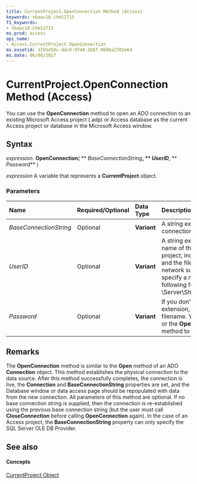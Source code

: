 ```yaml
---
title: CurrentProject.OpenConnection Method (Access)
keywords: vbaac10.chm12715
f1_keywords:
- vbaac10.chm12715
ms.prod: access
api_name:
- Access.CurrentProject.OpenConnection
ms.assetid: 37b5d50c-ddc9-97d4-2b8f-068ba2702e6d
ms.date: 06/08/2017
---
```



# CurrentProject.OpenConnection Method (Access)

You can use the  **OpenConnection** method to open an ADO connection to an existing Microsoft Access project (.adp) or Access database as the current Access project or database in the Microsoft Access window.


## Syntax

 _expression_. **OpenConnection**( ** _BaseConnectionString_**, ** _UserID_**, ** _Password_** )

 _expression_ A variable that represents a **CurrentProject** object.


### Parameters



|**Name**|**Required/Optional**|**Data Type**|**Description**|
|:-----|:-----|:-----|:-----|
| _BaseConnectionString_|Optional|**Variant**|A string expression that is the base connection string of the database.|
| _UserID_|Optional|**Variant**|A string expression that is the name of the existing Access project, including the path name and the file name extension. If your network supports it, you can also specify a network path in the following form: \\Server\Share\Folder\Filename.adp|
| _Password_|Optional|**Variant**|If you don't supply the filename extension, .adp is appended to the filename. You can use this method or the  **OpenCurrentDatabase** method to open .adp files.|

## Remarks

The  **OpenConnection** method is similar to the **Open** method of an ADO **Connection** object. This method establishes the physical connection to the data source. After this method successfully completes, the connection is live, the **Connection** and **BaseConnectionString** properties are set, and the Database window or data access page should be repopulated with data from the new connection. All parameters of this method are optional. If no base connection string is supplied, then the connection is re-established using the previous base connection string (but the user must call **CloseConnection** before calling **OpenConnection** again). In the case of an Access project, the **BaseConnectionString** property can only specify the SQL Server OLE DB Provider.


## See also


#### Concepts


[CurrentProject Object](currentproject-object-access.md)

